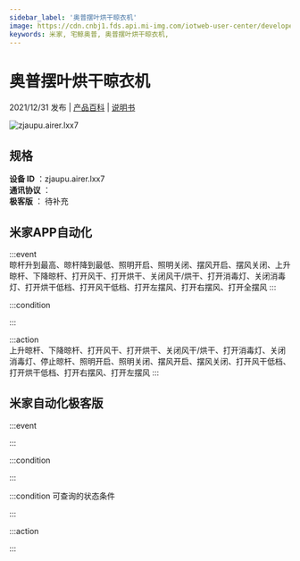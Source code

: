 ```yaml
---
sidebar_label: '奥普摆叶烘干晾衣机'
image: https://cdn.cnbj1.fds.api.mi-img.com/iotweb-user-center/developer_1679047959237d7av2Ryp.png?GalaxyAccessKeyId=AKVGLQWBOVIRQ3XLEW&Expires=9223372036854775807&Signature=ceutwRZU5bXzm0jYBaY2Tou/zkg=
keywords: 米家, 宅鲸奥普, 奥普摆叶烘干晾衣机, 
---
```

# 奥普摆叶烘干晾衣机

2021/12/31 发布 | [产品百科](https://home.mi.com/webapp/content/baike/product/index.html?model=zjaupu.airer.lxx7/) | [说明书](https://home.mi.com/views/introduction.html?model=zjaupu.airer.lxx7&region=cn)

![zjaupu.airer.lxx7](https://cdn.cnbj1.fds.api.mi-img.com/iotweb-user-center/developer_1679047959237d7av2Ryp.png?GalaxyAccessKeyId=AKVGLQWBOVIRQ3XLEW&Expires=9223372036854775807&Signature=ceutwRZU5bXzm0jYBaY2Tou/zkg=)

## 规格  
> 
**设备 ID** ：zjaupu.airer.lxx7  
**通讯协议** ：  
**极客版**  ： 待补充 


## 米家APP自动化  

:::event  
晾杆升到最高、晾杆降到最低、照明开启、照明关闭、摆风开启、摆风关闭、上升晾杆、下降晾杆、打开风干、打开烘干、关闭风干/烘干、打开消毒灯、关闭消毒灯、打开烘干低档、打开风干低档、打开左摆风、打开右摆风、打开全摆风
:::

:::condition  

:::

:::action   
上升晾杆、下降晾杆、打开风干、打开烘干、关闭风干/烘干、打开消毒灯、关闭消毒灯、停止晾杆、照明开启、照明关闭、摆风开启、摆风关闭、打开风干低档、打开烘干低档、打开右摆风、打开左摆风
:::

## 米家自动化极客版  

:::event  

:::

:::condition  

:::

:::condition 可查询的状态条件  

:::

:::action  

:::

        
